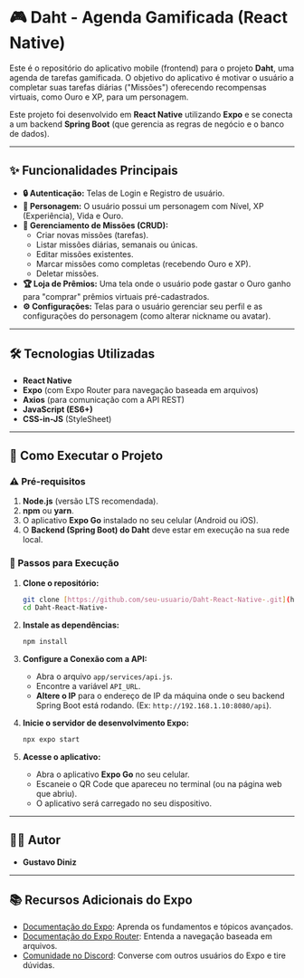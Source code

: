 # 🎮 Daht - Agenda Gamificada (React Native)

Este é o repositório do aplicativo mobile (frontend) para o projeto **Daht**, uma agenda de tarefas gamificada. O objetivo do aplicativo é motivar o usuário a completar suas tarefas diárias ("Missões") oferecendo recompensas virtuais, como Ouro e XP, para um personagem.

Este projeto foi desenvolvido em **React Native** utilizando **Expo** e se conecta a um backend **Spring Boot** (que gerencia as regras de negócio e o banco de dados).

---

## ✨ Funcionalidades Principais

* **🔒 Autenticação:** Telas de Login e Registro de usuário.
* **👤 Personagem:** O usuário possui um personagem com Nível, XP (Experiência), Vida e Ouro.
* **🎯 Gerenciamento de Missões (CRUD):**
    * Criar novas missões (tarefas).
    * Listar missões diárias, semanais ou únicas.
    * Editar missões existentes.
    * Marcar missões como completas (recebendo Ouro e XP).
    * Deletar missões.
* **🏆 Loja de Prêmios:** Uma tela onde o usuário pode gastar o Ouro ganho para "comprar" prêmios virtuais pré-cadastrados.
* **⚙️ Configurações:** Telas para o usuário gerenciar seu perfil e as configurações do personagem (como alterar nickname ou avatar).

---

## 🛠️ Tecnologias Utilizadas

* **React Native**
* **Expo** (com Expo Router para navegação baseada em arquivos)
* **Axios** (para comunicação com a API REST)
* **JavaScript (ES6+)**
* **CSS-in-JS** (StyleSheet)

---

## 🚀 Como Executar o Projeto

### ⚠️ Pré-requisitos

1.  **Node.js** (versão LTS recomendada).
2.  **npm** ou **yarn**.
3.  O aplicativo **Expo Go** instalado no seu celular (Android ou iOS).
4.  O **Backend (Spring Boot) do Daht** deve estar em execução na sua rede local.

### 🏃 Passos para Execução

1.  **Clone o repositório:**
    ```bash
    git clone [https://github.com/seu-usuario/Daht-React-Native-.git](https://github.com/seu-usuario/Daht-React-Native-.git)
    cd Daht-React-Native-
    ```

2.  **Instale as dependências:**
    ```bash
    npm install
    ```

3.  **Configure a Conexão com a API:**
    * Abra o arquivo `app/services/api.js`.
    * Encontre a variável `API_URL`.
    * **Altere o IP** para o endereço de IP da máquina onde o seu backend Spring Boot está rodando. (Ex: `http://192.168.1.10:8080/api`).

4.  **Inicie o servidor de desenvolvimento Expo:**
    ```bash
    npx expo start
    ```

5.  **Acesse o aplicativo:**
    * Abra o aplicativo **Expo Go** no seu celular.
    * Escaneie o QR Code que apareceu no terminal (ou na página web que abriu).
    * O aplicativo será carregado no seu dispositivo.

---

## 🧑‍💻 Autor

* **Gustavo Diniz**

---

## 📚 Recursos Adicionais do Expo

* [Documentação do Expo](https://docs.expo.dev/): Aprenda os fundamentos e tópicos avançados.
* [Documentação do Expo Router](https://docs.expo.dev/router/introduction/): Entenda a navegação baseada em arquivos.
* [Comunidade no Discord](https://chat.expo.dev): Converse com outros usuários do Expo e tire dúvidas.

